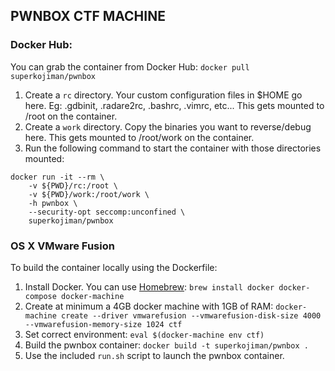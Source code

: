 ## PWNBOX CTF MACHINE

### Docker Hub:
You can grab the container from Docker Hub: `docker pull superkojiman/pwnbox`
 1. Create a `rc` directory. Your custom configuration files in $HOME go here. Eg: .gdbinit, .radare2rc, .bashrc, .vimrc, etc... This gets mounted to /root on the container.
 1. Create a `work` directory. Copy the binaries you want to reverse/debug here. This gets mounted to /root/work on the container. 
 1. Run the following command to start the container with those directories mounted: 

```
docker run -it --rm \
    -v ${PWD}/rc:/root \
    -v ${PWD}/work:/root/work \
    -h pwnbox \
    --security-opt seccomp:unconfined \
    superkojiman/pwnbox
```

### OS X VMware Fusion
To build the container locally using the Dockerfile: 
 1. Install Docker. You can use [Homebrew](http://brew.sh/): `brew install docker docker-compose docker-machine`
 1. Create at minimum a 4GB docker machine with 1GB of RAM: `docker-machine create --driver vmwarefusion --vmwarefusion-disk-size 4000 --vmwarefusion-memory-size 1024 ctf`
 1. Set correct environment: `eval $(docker-machine env ctf)`
 1. Build the pwnbox container: `docker build -t superkojiman/pwnbox .`
 1. Use the included `run.sh` script to launch the pwnbox container. 
